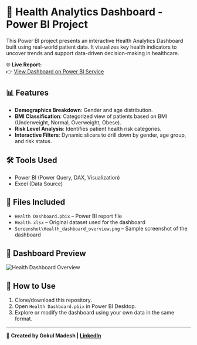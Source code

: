 # 🏥 Health Analytics Dashboard - Power BI Project

This Power BI project presents an interactive Health Analytics Dashboard built using real-world patient data. It visualizes key health indicators to uncover trends and support data-driven decision-making in healthcare.

🌐 **Live Report:**  
👉 [View Dashboard on Power BI Service](https://app.powerbi.com/groups/me/reports/8a97c5e0-b6a7-4e5c-b06a-0752abe6087c/83271b851b580cf62896?experience=power-bi)

## 📊 Features

- **Demographics Breakdown**: Gender and age distribution.
- **BMI Classification**: Categorized view of patients based on BMI (Underweight, Normal, Overweight, Obese).
- **Risk Level Analysis**: Identifies patient health risk categories.
- **Interactive Filters**: Dynamic slicers to drill down by gender, age group, and risk status.

## 🛠️ Tools Used

- Power BI (Power Query, DAX, Visualization)
- Excel (Data Source)

## 📁 Files Included

- `Health Dashboard.pbix` – Power BI report file
- `Health.xlsx` – Original dataset used for the dashboard
- `Screenshot\Health_dashboard_overview.png` – Sample screenshot of the dashboard

## 📸 Dashboard Preview

![Health Dashboard Overview](Screenshot\Health_dashboard_overview.png")

## 🚀 How to Use

1. Clone/download this repository.
2. Open `Health Dashboard.pbix` in Power BI Desktop.
3. Explore or modify the dashboard using your own data in the same format.

---

📌 **Created by Gokul Madesh | [LinkedIn](https://www.linkedin.com/in/gokul-madesh-5171b5274/)**
